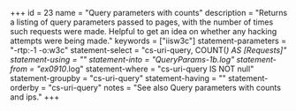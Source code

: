 +++
id = 23
name = "Query parameters with counts"
description = "Returns a listing of query parameters passed to pages, with the number of times such requests were made. Helpful to get an idea on whether any hacking attempts were being made."
keywords = ["iisw3c"]
statement-parameters = "-rtp:-1 -o:w3c"
statement-select = "cs-uri-query, COUNT(*) AS [Requests]"
statement-using = ""
statement-into = "QueryParams-1b.log"
statement-from = "ex0910*.log"
statement-where = "cs-uri-query IS NOT null"
statement-groupby = "cs-uri-query"
statement-having = ""
statement-orderby = "cs-uri-query"
notes = "See also Query parameters with counts and ips."
+++

